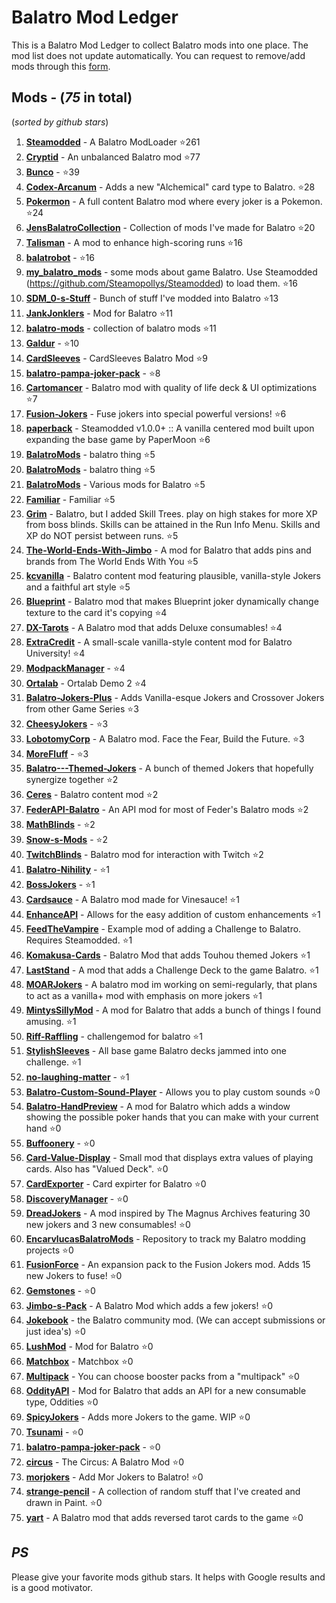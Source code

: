 # Balatro Mod Ledger
This is a Balatro Mod Ledger to collect Balatro mods into one place. The mod list does not update automatically.
You can request to remove/add mods through this [form](https://docs.google.com/forms/d/e/1FAIpQLScMxnOOnqRa7eklt6hEq_FDpHj7MXcnP6QzZFxoOwRvQO4aRA/viewform?usp=sharing).
## Mods - (*75* in total)
(*sorted by github stars*)
1. **[Steamodded](https://github.com/Steamopollys/Steamodded)** - A Balatro ModLoader ⭐261
1. **[Cryptid](https://github.com/MathIsFun0/Cryptid)** - An unbalanced Balatro mod ⭐77
1. **[Bunco](https://github.com/Firch/Bunco)** -  ⭐39
1. **[Codex-Arcanum](https://github.com/itayfeder/Codex-Arcanum)** - Adds a new "Alchemical" card type to Balatro. ⭐28
1. **[Pokermon](https://github.com/InertSteak/Pokermon)** - A full content Balatro mod where every joker is a Pokemon. ⭐24
1. **[JensBalatroCollection](https://github.com/jenwalter666/JensBalatroCollection)** - Collection of mods I've made for Balatro ⭐20
1. **[Talisman](https://github.com/MathIsFun0/Talisman)** - A mod to enhance high-scoring runs ⭐16
1. **[balatrobot](https://github.com/besteon/balatrobot)** -  ⭐16
1. **[my_balatro_mods](https://github.com/betmma/my_balatro_mods)** - some mods about game Balatro. Use Steamodded (https://github.com/Steamopollys/Steamodded) to load them. ⭐16
1. **[SDM_0-s-Stuff](https://github.com/SDM0/SDM_0-s-Stuff)** - Bunch of stuff I've modded into Balatro ⭐13
1. **[JankJonklers](https://github.com/spikeof2010/JankJonklers)** - Mod for Balatro ⭐11
1. **[balatro-mods](https://github.com/nicholassam6425/balatro-mods)** - collection of balatro mods ⭐11
1. **[Galdur](https://github.com/Eremel/Galdur)** -  ⭐10
1. **[CardSleeves](https://github.com/larswijn/CardSleeves)** - CardSleeves Balatro Mod  ⭐9
1. **[balatro-pampa-joker-pack](https://github.com/batabata3/balatro-pampa-joker-pack)** -  ⭐8
1. **[Cartomancer](https://github.com/stupxd/Cartomancer)** - Balatro mod with quality of life deck & UI optimizations ⭐7
1. **[Fusion-Jokers](https://github.com/itayfeder/Fusion-Jokers)** - Fuse jokers into special powerful versions! ⭐6
1. **[paperback](https://github.com/GitNether/paperback)** - Steamodded v1.0.0+ :: A vanilla centered mod built upon expanding the base game by PaperMoon ⭐6
1. **[BalatroMods](https://github.com/Mysthaps/BalatroMods)** - balatro thing ⭐5
1. **[BalatroMods](https://github.com/Mysthaps/BalatroMods)** - balatro thing ⭐5
1. **[BalatroMods](https://github.com/Wiwiweb/BalatroMods)** - Various mods for Balatro ⭐5
1. **[Familiar](https://github.com/RattlingSnow353/Familiar)** - Familiar ⭐5
1. **[Grim](https://github.com/Mathguy23/Grim)** - Balatro, but I added Skill Trees. play on high stakes for more XP from boss blinds. Skills can be attained in the Run Info Menu. Skills and XP do NOT persist between runs. ⭐5
1. **[The-World-Ends-With-Jimbo](https://github.com/parchmentEngineer/The-World-Ends-With-Jimbo)** - A mod for Balatro that adds pins and brands from The World Ends With You ⭐5
1. **[kcvanilla](https://github.com/kcgidw/kcvanilla)** - Balatro content mod featuring plausible, vanilla-style Jokers and a faithful art style ⭐5
1. **[Blueprint](https://github.com/stupxd/Blueprint)** - Balatro mod that makes Blueprint joker dynamically change texture to the card it's copying ⭐4
1. **[DX-Tarots](https://github.com/JeffVi/DX-Tarots)** - A Balatro mod that adds Deluxe consumables! ⭐4
1. **[ExtraCredit](https://github.com/GuilloryCraft/ExtraCredit)** - A small-scale vanilla-style content mod for Balatro University! ⭐4
1. **[ModpackManager](https://github.com/Dimserene/ModpackManager)** -  ⭐4
1. **[Ortalab](https://github.com/Eremel/Ortalab)** - Ortalab Demo 2 ⭐4
1. **[Balatro-Jokers-Plus](https://github.com/KaviD-115/Balatro-Jokers-Plus)** - Adds Vanilla-esque Jokers and Crossover Jokers from other Game Series ⭐3
1. **[CheesyJokers](https://github.com/ilikecheese0/CheesyJokers)** -  ⭐3
1. **[LobotomyCorp](https://github.com/Mysthaps/LobotomyCorp)** - A Balatro mod. Face the Fear, Build the Future. ⭐3
1. **[MoreFluff](https://github.com/notmario/MoreFluff)** -  ⭐3
1. **[Balatro---Themed-Jokers](https://github.com/BlizzowX/Balatro---Themed-Jokers)** - A bunch of themed Jokers that hopefully synergize together ⭐2
1. **[Ceres](https://github.com/nekojoe/Ceres)** - Balatro content mod ⭐2
1. **[FederAPI-Balatro](https://github.com/itayfeder/FederAPI-Balatro)** - An API mod for most of Feder's Balatro mods ⭐2
1. **[MathBlinds](https://github.com/Bazinga9000/MathBlinds)** -  ⭐2
1. **[Snow-s-Mods](https://github.com/RattlingSnow353/Snow-s-Mods)** -  ⭐2
1. **[TwitchBlinds](https://github.com/SleepyG11/TwitchBlinds)** - Balatro mod for interaction with Twitch ⭐2
1. **[Balatro-Nihility](https://github.com/ascriptmaster/Balatro-Nihility)** -  ⭐1
1. **[BossJokers](https://github.com/KilledByLava/BossJokers)** -  ⭐1
1. **[Cardsauce](https://github.com/BarrierTrio/Cardsauce)** - A Balatro mod made for Vinesauce! ⭐1
1. **[EnhanceAPI](https://github.com/Numbuh214/EnhanceAPI)** - Allows for the easy addition of custom enhancements ⭐1
1. **[FeedTheVampire](https://github.com/morpline/FeedTheVampire)** - Example mod of adding a Challenge to Balatro. Requires Steamodded. ⭐1
1. **[Komakusa-Cards](https://github.com/AvilionAMillion/Komakusa-Cards)** - Balatro Mod that adds Touhou themed Jokers ⭐1
1. **[LastStand](https://github.com/Tucaonormal/LastStand)** - A mod that adds a Challenge Deck to the game Balatro. ⭐1
1. **[MOARJokers](https://github.com/MrSmoothieHuman1/MOARJokers)** - A balatro mod im working on semi-regularly, that plans to act as a vanilla+ mod with emphasis on more jokers ⭐1
1. **[MintysSillyMod](https://github.com/wingedcatgirl/MintysSillyMod)** - A mod for Balatro that adds a bunch of things I found amusing. ⭐1
1. **[Riff-Raffling](https://github.com/UppedHealer8521/Riff-Raffling)** - challengemod for balatro ⭐1
1. **[StylishSleeves](https://github.com/Aurelius7309/StylishSleeves)** - All base game Balatro decks jammed into one challenge. ⭐1
1. **[no-laughing-matter](https://github.com/Minirebel/no-laughing-matter)** -  ⭐1
1. **[Balatro-Custom-Sound-Player](https://github.com/Infarcactus/Balatro-Custom-Sound-Player)** - Allows you to play custom sounds ⭐0
1. **[Balatro-HandPreview](https://github.com/lshtech/Balatro-HandPreview)** - A mod for Balatro which adds a window showing the possible poker hands that you can make with your current hand ⭐0
1. **[Buffoonery](https://github.com/pinkmaggit-hub/Buffoonery)** -  ⭐0
1. **[Card-Value-Display](https://github.com/art-muncher/Card-Value-Display)** - Small mod that displays extra values of playing cards. Also has "Valued Deck". ⭐0
1. **[CardExporter](https://github.com/lshtech/CardExporter)** - Card expirter for Balatro ⭐0
1. **[DiscoveryManager](https://github.com/lshtech/DiscoveryManager)** -  ⭐0
1. **[DreadJokers](https://github.com/LunaAstraCassiopeia/DreadJokers)** - A mod inspired by The Magnus Archives featuring 30 new jokers and 3 new consumables! ⭐0
1. **[EncarvlucasBalatroMods](https://github.com/encarvlucas/EncarvlucasBalatroMods)** - Repository to track my Balatro modding projects ⭐0
1. **[FusionForce](https://github.com/LunaAstraCassiopeia/FusionForce)** - An expansion pack to the Fusion Jokers mod. Adds 15 new Jokers to fuse! ⭐0
1. **[Gemstones](https://github.com/0fficialHalo/Gemstones)** -  ⭐0
1. **[Jimbo-s-Pack](https://github.com/art-muncher/Jimbo-s-Pack)** - A Balatro Mod which adds a few jokers! ⭐0
1. **[Jokebook](https://github.com/Minirebel/Jokebook)** - the Balatro community mod. (We can accept submissions or just idea's) ⭐0
1. **[LushMod](https://github.com/lshtech/LushMod)** - Mod for Balatro ⭐0
1. **[Matchbox](https://github.com/lshtech/Matchbox)** - Matchbox ⭐0
1. **[Multipack](https://github.com/snowylight/Multipack)** - You can choose booster packs from a "multipack" ⭐0
1. **[OddityAPI](https://github.com/AutumnMood924/OddityAPI)** - Mod for Balatro that adds an API for a new consumable type, Oddities ⭐0
1. **[SpicyJokers](https://github.com/RitchieDimaria/SpicyJokers)** - Adds more Jokers to the game. WIP ⭐0
1. **[Tsunami](https://github.com/Maratby/Tsunami)** -  ⭐0
1. **[balatro-pampa-joker-pack](https://github.com/lshtech/balatro-pampa-joker-pack)** -  ⭐0
1. **[circus](https://github.com/jrings/circus)** - The Circus: A Balatro Mod ⭐0
1. **[morjokers](https://github.com/lshtech/morjokers)** - Add Mor Jokers to Balatro! ⭐0
1. **[strange-pencil](https://github.com/DigitalDetective47/strange-pencil)** - A collection of random stuff that I've created and drawn in Paint. ⭐0
1. **[yart](https://github.com/DigitalDetective47/yart)** - A Balatro mod that adds reversed tarot cards to the game ⭐0
## *PS*
Please give your favorite mods github stars. It helps with Google results and is a good motivator.
